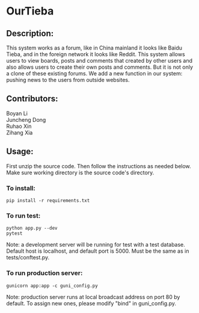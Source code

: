 # OurTieba

## Description:

This system works as a forum, like in China mainland it looks like Baidu Tieba, and in the foreign network it looks like
Reddit. This system allows users to view boards, posts and comments that created by other users and also allows users to
create their own posts and comments. But it is not only a clone of these existing forums. We add a new function in
our system: pushing news to the users from outside websites.

## Contributors:

Boyan Li  
Juncheng Dong  
Ruhao Xin  
Zihang Xia

## Usage:

First unzip the source code. Then follow the instructions as needed below. Make sure working directory is the source
code's directory.

### To install:

    pip install -r requirements.txt

### To run test:

    python app.py --dev
    pytest

Note: a development server will be running for test with a test database. Default host is localhost, and default port is
5000. Must be the same as in tests/conftest.py.

### To run production server:

    gunicorn app:app -c guni_config.py

Note: production server runs at local broadcast address on port 80 by default. To assign new ones, please modify "bind"
in guni_config.py.
